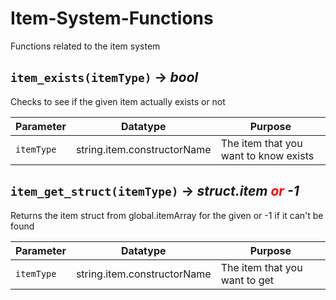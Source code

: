 # Item-System-Functions
Functions related to the item system

## `item_exists(itemType)` → *bool*
Checks to see if the given item actually exists or not

| Parameter | Datatype  | Purpose |
|-----------|-----------|---------|
|`itemType` |string.item.constructorName |The item that you want to know exists |

## `item_get_struct(itemType)` → *struct.item <span style="color: red;"> *or* </span> -1*
Returns the item struct from global.itemArray for the given or -1 if it can't be found

| Parameter | Datatype  | Purpose |
|-----------|-----------|---------|
|`itemType` |string.item.constructorName |The item that you want to get |
